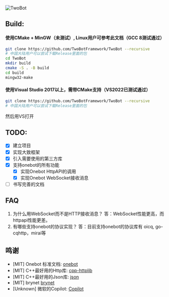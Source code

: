 ![TwoBot](https://socialify.git.ci/TwoBotFramework/TwoBot/image?description=1&font=KoHo&forks=1&issues=1&language=1&logo=https%3A%2F%2Favatars.githubusercontent.com%2Fu%2F110024281%3Fs%3D200%26v%3D4&name=1&pattern=Circuit%20Board&pulls=1&stargazers=1&theme=Dark)

## Build:
#### 使用CMake + MinGW（未测试）, Linux用户可参考此文档（GCC 8测试通过）
```bash
git clone https://github.com/TwoBotFramework/TwoBot --recursive 
# 中国大陆用户可以尝试下载Release里面的包
cd TwoBot
mkdir build
cmake -S . -B build
cd build
mingw32-make
```
#### 使用Visual Studio 2017以上，需带CMake支持（VS2022已测试通过）
```bash
git clone https://github.com/TwoBotFramework/TwoBot --recursive 
# 中国大陆用户可以尝试下载Release里面的包
```
然后用VS打开


## TODO:
+ [x] 建立项目
+ [x] 实现大致框架
+ [x] 引入需要使用的第三方库
+ [x] 支持onebot的所有功能
    - [x] 实现Onebot HttpAPI的调用
    - [x] 实现Onebot WebSocket接收消息
+ [ ] 书写完善的文档

## FAQ
1. 为什么用WebSocket而不是HTTP接收消息？
    答：WebSocket性能更高，而httpapi性能更差。
2. 有哪些支持onebot的协议实现？
    答：目前支持onebot的协议库有 oicq, go-cqhttp，mirai等

## 鸣谢
- [MIT] Onebot 标准文档:    [onebot](https://github.com/botuniverse/onebot-11)
- [MIT] C++最好用的Http库:  [cpp-httplib](https://github.com/yhirose/cpp-httplib/)
- [MIT] C++最好用的Json库:  [json](https://github.com/nlohmann/json)
- [MIT] brynet             [brynet](https://github.com/IronsDu/brynet)
- [Unknown] 微软的Copilot:  [Copilot](https://copilot.github.com/)
